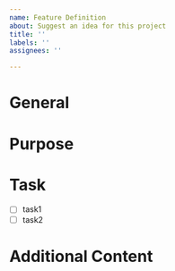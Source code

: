 ```yaml
---
name: Feature Definition
about: Suggest an idea for this project
title: ''
labels: ''
assignees: ''

---
```


# General
<!-- 機能の概要 手順を示したり必要なら画像も添付しましょう-->

# Purpose
<!--  機能を実装したい理由や背景 -->

# Task
<!-- 機能を実装するにあたり必要なこと -->
- [ ] task1
- [ ] task2

# Additional Content
<!-- その他の連絡事項 -->
